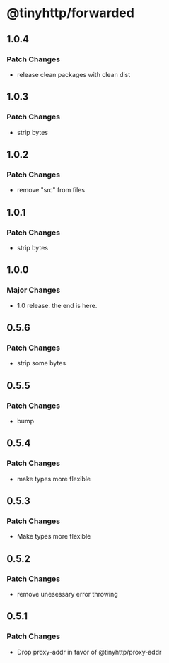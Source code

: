 # @tinyhttp/forwarded

## 1.0.4

### Patch Changes

- release clean packages with clean dist

## 1.0.3

### Patch Changes

- strip bytes

## 1.0.2

### Patch Changes

- remove "src" from files

## 1.0.1

### Patch Changes

- strip bytes

## 1.0.0

### Major Changes

- 1.0 release. the end is here.

## 0.5.6

### Patch Changes

- strip some bytes

## 0.5.5

### Patch Changes

- bump

## 0.5.4

### Patch Changes

- make types more flexible

## 0.5.3

### Patch Changes

- Make types more flexible

## 0.5.2

### Patch Changes

- remove unesessary error throwing

## 0.5.1

### Patch Changes

- Drop proxy-addr in favor of @tinyhttp/proxy-addr
